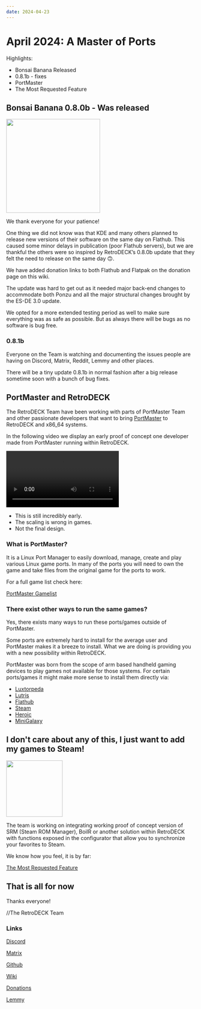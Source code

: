 ```yaml
---
date: 2024-04-23
---
```


# April 2024: A Master of Ports

Highlights:

- Bonsai Banana Released
- 0.8.1b - fixes
- PortMaster
- The Most Requested Feature

<!-- more -->

## Bonsai Banana 0.8.0b - Was released

<img src="../../../bonsai-banana.png" width="250">

We thank everyone for your patience!

One thing we did not know was that KDE and many others planned to release new versions of their software on the same day on Flathub. This caused some minor delays in publication (poor Flathub servers), but we are thankful the others were so inspired by RetroDECK’s 0.8.0b update that they felt the need to release on the same day 🙃.

We have added donation links to both Flathub and Flatpak on the donation page on this wiki.

The update was hard to get out as it needed major back-end changes to accommodate both Ponzu and all the major structural changes brought by the ES-DE 3.0 update.

We opted for a more extended testing period as well to make sure everything was as safe as possible. But as always there will be bugs as no software is bug free.

### 0.8.1b

Everyone on the Team is watching and documenting the issues people are having on Discord, Matrix, Reddit, Lemmy and other places.

There will be a tiny update 0.8.1b in normal fashion after a big release sometime soon with a bunch of bug fixes.

## PortMaster and RetroDECK

The RetroDECK Team have been working with parts of PortMaster Team and other passionate developers that want to bring [PortMaster](https://portmaster.games/index.html) to RetroDECK and x86_64 systems.

In the following video we display an early proof of concept one developer made from PortMaster running within RetroDECK.

![type:video](pm-retrodeck.mp4)

- This is still incredibly early.
- The scaling is wrong in games.
- Not the final design.

### What is PortMaster?

It is a Linux Port Manager to easily download, manage, create and play various Linux game ports.
In many of the ports you will need to own the game and take files from the original game for the ports to work.

For a full game list check here:

[PortMaster Gamelist](https://portmaster.games/games.html)

### There exist other ways to run the same games?

Yes, there exists many ways to run these ports/games outside of PortMaster.

Some ports are extremely hard to install for the average user and PortMaster makes it a breeze to install.
What we are doing is providing you with a new possibility within RetroDECK.

PortMaster was born from the scope of arm based handheld gaming devices to play games not available for those systems.
For certain ports/games it might make more sense to install them directly via:

- [Luxtorpeda](https://github.com/dreamer/luxtorpeda)
- [Lutris](https://lutris.net/)
- [Flathub](https://flathub.org/en)
- [Steam](https://store.steampowered.com/)
- [Heroic](https://heroicgameslauncher.com/)
- [MiniGalaxy](https://sharkwouter.github.io/minigalaxy/)


## I don't care about any of this, I just want to add my games to Steam!

<img src="../../../add-to-steam.jpg" width="150">

The team is working on integrating working proof of concept version of SRM (Steam ROM Manager), BoilR or another solution within RetroDECK with functions exposed in the configurator that allow you to synchronize your favorites to Steam.

We know how you feel, it is by far:

[The Most Requested Feature](https://soundcloud.com/lazorne/the-most-requested-feature-1/s-ZU517nfk95h?si=82f784da8bae467f8655d43fdadb15a8)


## That is all for now

Thanks everyone!

//The RetroDECK Team

### Links

[Discord](https://discord.gg/WDc5C9YWMx)

[Matrix](https://matrix.to/#/#retrodeck:matrix.org)

[Github](https://github.com/XargonWan/RetroDECK)

[Wiki](https://github.com/XargonWan/RetroDECK/wiki)

[Donations](https://retrodeck.readthedocs.io/en/latest/wiki_about/donations-licenses/)

[Lemmy](https://lemmy.zip/c/retrodeck)<br/>
